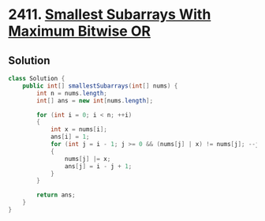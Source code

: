 # 2411. [Smallest Subarrays With Maximum Bitwise OR](https://leetcode.com/problems/smallest-subarrays-with-maximum-bitwise-or/description/?envType=daily-question&envId=2025-07-29)

## Solution

```java
class Solution {
    public int[] smallestSubarrays(int[] nums) {
        int n = nums.length;
        int[] ans = new int[nums.length];

        for (int i = 0; i < n; ++i)
        {
            int x = nums[i];
            ans[i] = 1;
            for (int j = i - 1; j >= 0 && (nums[j] | x) != nums[j]; --j)
            {
                nums[j] |= x;
                ans[j] = i - j + 1;
            }
        }

        return ans;
    }
}
```

